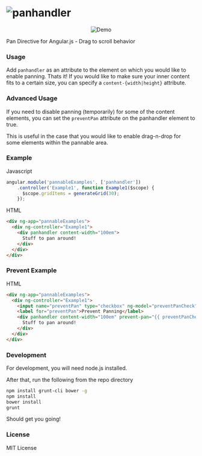 ![panhandler](http://nnnnathann.github.io/angular-panhandler/images/brand.jpg)
==================

<p align="center" style="text-align: center;">
    <img src="http://nnnnathann.github.io/angular-panhandler/images/demo.gif" alt="Demo"/>
</p>

Pan Directive for Angular.js - Drag to scroll behavior

### Usage

Add ```panhandler``` as an attribute to the element on which you would like to enable panning.  Thats it!  If you would like to make sure your inner content fits to a certain size, you can specify a ```content-{width|height}``` attribute.


### Advanced Usage

If you need to disable panning (temporarily) for some of the content elements,
you can set the `preventPan` attribute on the panhandler element to true.

This is useful in the case that you would like to enable drag-n-drop
for some elements within the pannable area.

### Example

Javascript

```javascript
angular.module('pannableExamples', ['panhandler'])
    .controller('Example1', function Example1($scope) {
      $scope.gridItems = generateGrid(30);
    });
```

HTML

```html
<div ng-app="pannableExamples">
  <div ng-controller="Example1">
    <div panhandler content-width="100em">
      Stuff to pan around!
    </div>
  </div>
</div>
```

### Prevent Example

HTML

```html
<div ng-app="pannableExamples">
  <div ng-controller="Example1">
    <input name="preventPan" type="checkbox" ng-model="preventPanCheck" />
    <label for="preventPan">Prevent Panning</label>
    <div panhandler content-width="100em" prevent-pan="{{ preventPanCheck }}">
      Stuff to pan around!
    </div>
  </div>
</div>
```

### Development

For development, you will need node.js installed.

After that, run the following from the repo directory

```bash
npm install grunt-cli bower -g
npm install
bower install
grunt
```

Should get you going!


### License

MIT License
